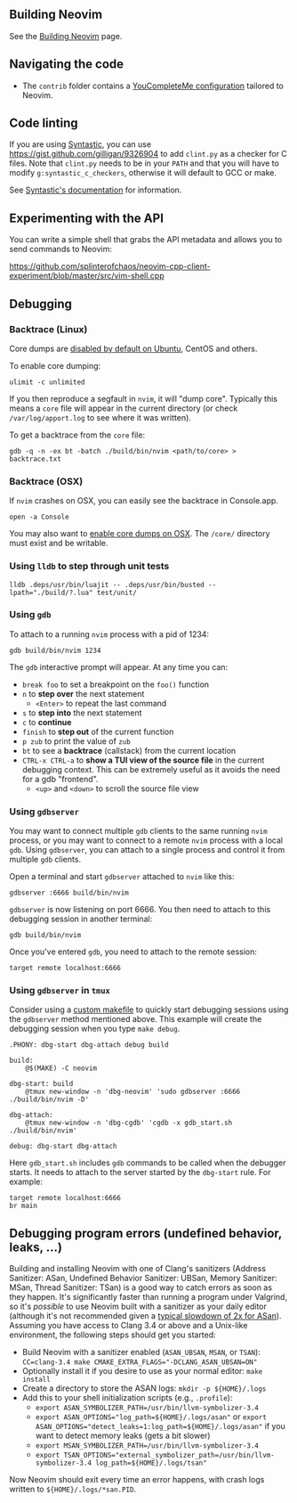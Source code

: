 ## Building Neovim

See the [Building Neovim](Building-Neovim) page.

## Navigating the code

- The `contrib` folder contains a [YouCompleteMe configuration](https://github.com/neovim/neovim/tree/master/contrib/YouCompleteMe) tailored to Neovim.

## Code linting

If you are using [Syntastic][syntastic], you can use https://gist.github.com/gilligan/9326904 to add `clint.py` as a checker for C files. Note that `clint.py` needs to be in your `PATH` and that you will have to modify `g:syntastic_c_checkers`, otherwise it will default to GCC or make.

See [Syntastic's documentation][syntastic-docs] for information.

## Experimenting with the API

You can write a simple shell that grabs the API metadata and allows you to send commands to Neovim:

https://github.com/splinterofchaos/neovim-cpp-client-experiment/blob/master/src/vim-shell.cpp

## Debugging

### Backtrace (Linux)

Core dumps are [disabled  by default on Ubuntu](http://stackoverflow.com/a/18368068/152142), CentOS and others.

To enable core dumping:

    ulimit -c unlimited

If you then reproduce a segfault in `nvim`, it will "dump core". Typically this means a `core` file will appear in the current directory (or check `/var/log/apport.log` to see where it was written).

To get a backtrace from the `core` file:

    gdb -q -n -ex bt -batch ./build/bin/nvim <path/to/core> > backtrace.txt

### Backtrace (OSX)

If `nvim` crashes on OSX, you can easily see the backtrace in Console.app.

    open -a Console

You may also want to [enable core dumps on OSX](https://developer.apple.com/library/mac/technotes/tn2124/_index.html#//apple_ref/doc/uid/DTS10003391-CH1-SECCOREDUMPS). The `/core/` directory must exist and be writable.

### Using `lldb` to step through unit tests

```
lldb .deps/usr/bin/luajit -- .deps/usr/bin/busted --lpath="./build/?.lua" test/unit/
```

### Using `gdb`

To attach to a running `nvim` process with a pid of 1234:

    gdb build/bin/nvim 1234

The `gdb` interactive prompt will appear. At any time you can:

- `break foo` to set a breakpoint on the `foo()` function
- `n` to **step over** the next statement
    - `<Enter>` to repeat the last command
- `s` to **step into** the next statement
- `c` to **continue**
- `finish` to **step out** of the current function
- `p zub` to print the value of `zub` 
- `bt` to see a **backtrace** (callstack) from the current location
- `CTRL-x CTRL-a` to **show a TUI view of the source file** in the current debugging context. This can be extremely useful as it avoids the need for a gdb "frontend".
    - `<up>` and `<down>` to scroll the source file view

### Using `gdbserver`

You may want to connect multiple `gdb` clients to the same running `nvim` process, or you may want to connect to a remote `nvim` process with a local `gdb`. Using `gdbserver`, you can attach to a single process and control it from multiple `gdb` clients. 

Open a terminal and start `gdbserver` attached to `nvim` like this:

    gdbserver :6666 build/bin/nvim

`gdbserver` is now listening on port 6666. You then need to attach to this debugging session in another terminal:

    gdb build/bin/nvim

Once you've entered `gdb`, you need to attach to the remote session:

    target remote localhost:6666

### Using `gdbserver` in `tmux`

Consider using a [custom makefile](Building-Neovim#custom-makefile) to quickly start debugging sessions using the `gdbserver` method mentioned above. This example will create the debugging session when you type `make debug`.

```make
.PHONY: dbg-start dbg-attach debug build

build:
	@$(MAKE) -C neovim

dbg-start: build
	@tmux new-window -n 'dbg-neovim' 'sudo gdbserver :6666 ./build/bin/nvim -D'

dbg-attach:
	@tmux new-window -n 'dbg-cgdb' 'cgdb -x gdb_start.sh ./build/bin/nvim'

debug: dbg-start dbg-attach
```

Here `gdb_start.sh` includes `gdb` commands to be called when the debugger starts. It needs to attach to the server started by the `dbg-start` rule. For example:

```
target remote localhost:6666
br main
```

## Debugging program errors (undefined behavior, leaks, ...)

Building and installing Neovim with one of Clang's sanitizers (Address Sanitizer: ASan, Undefined Behavior Sanitizer: UBSan, Memory Sanitizer: MSan, Thread Sanitizer: TSan) is a good way to catch errors as soon as they happen. It's significantly faster than running a program under Valgrind, so it's *possible* to use Neovim built with a sanitizer as your daily editor (although it's not recommended given a [typical slowdown of 2x for ASan](http://clang.llvm.org/docs/AddressSanitizer.html)). Assuming you have access to Clang 3.4 or above and a Unix-like environment, the following steps should get you started:

- Build Neovim with a sanitizer enabled (`ASAN_UBSAN`, `MSAN`, or `TSAN`): `CC=clang-3.4 make CMAKE_EXTRA_FLAGS="-DCLANG_ASAN_UBSAN=ON"`
- Optionally install it if you desire to use as your normal editor: `make install`
- Create a directory to store the ASAN logs: `mkdir -p ${HOME}/.logs`
- Add this to your shell initialization scripts (e.g., `.profile`):
  - `export ASAN_SYMBOLIZER_PATH=/usr/bin/llvm-symbolizer-3.4`
  - `export ASAN_OPTIONS="log_path=${HOME}/.logs/asan"` or `export ASAN_OPTIONS="detect_leaks=1:log_path=${HOME}/.logs/asan"` if you want to detect memory leaks (gets a bit slower)
  - `export MSAN_SYMBOLIZER_PATH=/usr/bin/llvm-symbolizer-3.4`
  - `export TSAN_OPTIONS="external_symbolizer_path=/usr/bin/llvm-symbolizer-3.4 log_path=${HOME}/.logs/tsan"`

Now Neovim should exit every time an error happens, with crash logs written to `${HOME}/.logs/*san.PID`.

[syntastic]: https://github.com/scrooloose/syntastic
[syntastic-docs]: https://raw.githubusercontent.com/scrooloose/syntastic/master/doc/syntastic.txt